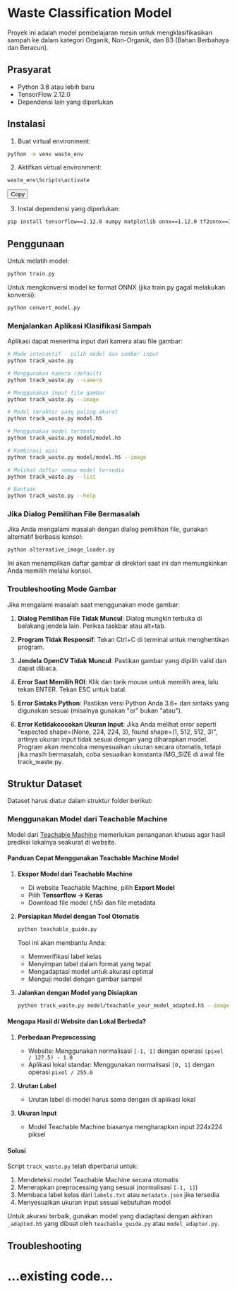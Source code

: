# Waste Classification Model

Proyek ini adalah model pembelajaran mesin untuk mengklasifikasikan sampah ke dalam kategori Organik, Non-Organik, dan B3 (Bahan Berbahaya dan Beracun).

## Prasyarat

- Python 3.8 atau lebih baru
- TensorFlow 2.12.0
- Dependensi lain yang diperlukan

## Instalasi

1. Buat virtual environment:

```bash
python -m venv waste_env
```

2. Aktifkan virtual environment:

<div class="copy-button-container">
  <pre><code id="venv-command">waste_env\Scripts\activate</code></pre>
  <button class="copy-button" onclick="copyToClipboard('venv-command')">Copy</button>
</div>

3. Instal dependensi yang diperlukan:

```bash
pip install tensorflow==2.12.0 numpy matplotlib onnx==1.12.0 tf2onnx==1.9.0 protobuf==3.20.0 opencv-python
```

## Penggunaan

Untuk melatih model:

```bash
python train.py
```

Untuk mengkonversi model ke format ONNX (jika train.py gagal melakukan konversi):

```bash
python convert_model.py
```

### Menjalankan Aplikasi Klasifikasi Sampah

Aplikasi dapat menerima input dari kamera atau file gambar:

```bash
# Mode interaktif - pilih model dan sumber input
python track_waste.py

# Menggunakan kamera (default)
python track_waste.py --camera

# Menggunakan input file gambar
python track_waste.py --image

# Model terakhir yang paling akurat
python track_waste.py model.h5

# Menggunakan model tertentu
python track_waste.py model/model.h5

# Kombinasi opsi
python track_waste.py model/model.h5 --image

# Melihat daftar semua model tersedia
python track_waste.py --list

# Bantuan
python track_waste.py --help
```

### Jika Dialog Pemilihan File Bermasalah

Jika Anda mengalami masalah dengan dialog pemilihan file, gunakan alternatif berbasis konsol:

```bash
python alternative_image_loader.py
```

Ini akan menampilkan daftar gambar di direktori saat ini dan memungkinkan Anda memilih melalui konsol.

### Troubleshooting Mode Gambar

Jika mengalami masalah saat menggunakan mode gambar:

1. **Dialog Pemilihan File Tidak Muncul**: Dialog mungkin terbuka di belakang jendela lain. Periksa taskbar atau alt+tab.

2. **Program Tidak Responsif**: Tekan Ctrl+C di terminal untuk menghentikan program.

3. **Jendela OpenCV Tidak Muncul**: Pastikan gambar yang dipilih valid dan dapat dibaca.

4. **Error Saat Memilih ROI**: Klik dan tarik mouse untuk memilih area, lalu tekan ENTER. Tekan ESC untuk batal.

5. **Error Sintaks Python**: Pastikan versi Python Anda 3.6+ dan sintaks yang digunakan sesuai (misalnya gunakan "or" bukan "atau").

6. **Error Ketidakcocokan Ukuran Input**: Jika Anda melihat error seperti "expected shape=(None, 224, 224, 3), found shape=(1, 512, 512, 3)", artinya ukuran input tidak sesuai dengan yang diharapkan model. Program akan mencoba menyesuaikan ukuran secara otomatis, tetapi jika masih bermasalah, coba sesuaikan konstanta IMG_SIZE di awal file track_waste.py.

## Struktur Dataset

Dataset harus diatur dalam struktur folder berikut:

### Menggunakan Model dari Teachable Machine

Model dari [Teachable Machine](https://teachablemachine.withgoogle.com/) memerlukan penanganan khusus agar hasil prediksi lokalnya seakurat di website.

#### Panduan Cepat Menggunakan Teachable Machine Model

1. **Ekspor Model dari Teachable Machine**

   - Di website Teachable Machine, pilih **Export Model**
   - Pilih **Tensorflow → Keras**
   - Download file model (.h5) dan file metadata

2. **Persiapkan Model dengan Tool Otomatis**

   ```bash
   python teachable_guide.py
   ```

   Tool ini akan membantu Anda:

   - Memverifikasi label kelas
   - Menyimpan label dalam format yang tepat
   - Mengadaptasi model untuk akurasi optimal
   - Menguji model dengan gambar sampel

3. **Jalankan dengan Model yang Disiapkan**
   ```bash
   python track_waste.py model/teachable_your_model_adapted.h5 --image
   ```

#### Mengapa Hasil di Website dan Lokal Berbeda?

1. **Perbedaan Preprocessing**

   - Website: Menggunakan normalisasi `[-1, 1]` dengan operasi `(pixel / 127.5) - 1.0`
   - Aplikasi lokal standar: Menggunakan normalisasi `[0, 1]` dengan operasi `pixel / 255.0`

2. **Urutan Label**

   - Urutan label di model harus sama dengan di aplikasi lokal

3. **Ukuran Input**
   - Model Teachable Machine biasanya mengharapkan input 224x224 piksel

#### Solusi

Script `track_waste.py` telah diperbarui untuk:

1. Mendeteksi model Teachable Machine secara otomatis
2. Menerapkan preprocessing yang sesuai (normalisasi `[-1, 1]`)
3. Membaca label kelas dari `labels.txt` atau `metadata.json` jika tersedia
4. Menyesuaikan ukuran input sesuai kebutuhan model

Untuk akurasi terbaik, gunakan model yang diadaptasi dengan akhiran `_adapted.h5` yang dibuat oleh `teachable_guide.py` atau `model_adapter.py`.

## Troubleshooting

# ...existing code...
